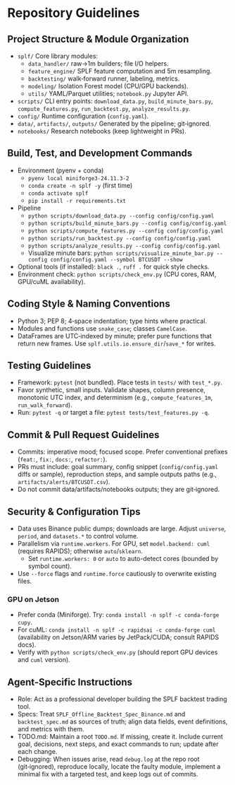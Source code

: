# Repository Guidelines

## Project Structure & Module Organization
- `splf/` Core library modules:
  - `data_handler/` raw→1m builders; file I/O helpers.
  - `feature_engine/` SPLF feature computation and 5m resampling.
  - `backtesting/` walk‑forward runner, labeling, metrics.
  - `modeling/` Isolation Forest model (CPU/GPU backends).
  - `utils/` YAML/Parquet utilities; `notebook.py` Jupyter API.
- `scripts/` CLI entry points: `download_data.py`, `build_minute_bars.py`, `compute_features.py`, `run_backtest.py`, `analyze_results.py`.
- `config/` Runtime configuration (`config.yaml`).
- `data/`, `artifacts/`, `outputs/` Generated by the pipeline; git‑ignored.
- `notebooks/` Research notebooks (keep lightweight in PRs).

## Build, Test, and Development Commands
- Environment (pyenv + conda)
  - `pyenv local miniforge3-24.11.3-2`
  - `conda create -n splf -y` (first time)
  - `conda activate splf`
  - `pip install -r requirements.txt`
- Pipeline
  - `python scripts/download_data.py --config config/config.yaml`
  - `python scripts/build_minute_bars.py --config config/config.yaml`
  - `python scripts/compute_features.py --config config/config.yaml`
  - `python scripts/run_backtest.py --config config/config.yaml`
  - `python scripts/analyze_results.py --config config/config.yaml`
  - Visualize minute bars: `python scripts/visualize_minute_bar.py --config config/config.yaml --symbol BTCUSDT --show`
- Optional tools (if installed): `black .`, `ruff .` for quick style checks.
 - Environment check: `python scripts/check_env.py` (CPU cores, RAM, GPU/cuML availability).

## Coding Style & Naming Conventions
- Python 3; PEP 8; 4‑space indentation; type hints where practical.
- Modules and functions use `snake_case`; classes `CamelCase`.
- DataFrames are UTC‑indexed by minute; prefer pure functions that return new frames. Use `splf.utils.io.ensure_dir`/`save_*` for writes.

## Testing Guidelines
- Framework: `pytest` (not bundled). Place tests in `tests/` with `test_*.py`.
- Favor synthetic, small inputs. Validate shapes, column presence, monotonic UTC index, and determinism (e.g., `compute_features_1m`, `run_walk_forward`).
- Run: `pytest -q` or target a file: `pytest tests/test_features.py -q`.

## Commit & Pull Request Guidelines
- Commits: imperative mood; focused scope. Prefer conventional prefixes (`feat:`, `fix:`, `docs:`, `refactor:`).
- PRs must include: goal summary, config snippet (`config/config.yaml` diffs or sample), reproduction steps, and sample outputs paths (e.g., `artifacts/alerts/BTCUSDT.csv`).
- Do not commit data/artifacts/notebooks outputs; they are git‑ignored.

## Security & Configuration Tips
- Data uses Binance public dumps; downloads are large. Adjust `universe`, `period`, and `datasets.*` to control volume.
- Parallelism via `runtime.workers`. For GPU, set `model.backend: cuml` (requires RAPIDS); otherwise `auto`/`sklearn`.
  - Set `runtime.workers: 0` or `auto` to auto-detect cores (bounded by symbol count).
- Use `--force` flags and `runtime.force` cautiously to overwrite existing files.

### GPU on Jetson
- Prefer conda (Miniforge). Try: `conda install -n splf -c conda-forge cupy`.
- For cuML: `conda install -n splf -c rapidsai -c conda-forge cuml` (availability on Jetson/ARM varies by JetPack/CUDA; consult RAPIDS docs).
- Verify with `python scripts/check_env.py` (should report GPU devices and `cuml` version).

## Agent-Specific Instructions
- Role: Act as a professional developer building the SPLF backtest trading tool.
- Specs: Treat `SPLF_Offline_Backtest_Spec_Binance.md` and `backtest_spec.md` as sources of truth; align data fields, event definitions, and metrics with them.
- TODO.md: Maintain a root `TODO.md`. If missing, create it. Include current goal, decisions, next steps, and exact commands to run; update after each change.
- Debugging: When issues arise, read `debug.log` at the repo root (git‑ignored), reproduce locally, locate the faulty module, implement a minimal fix with a targeted test, and keep logs out of commits.
